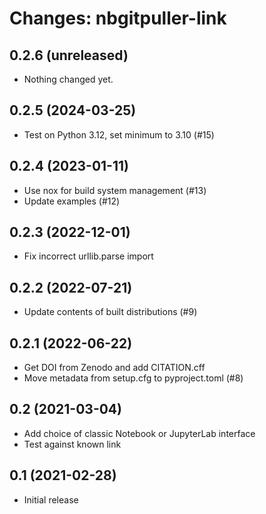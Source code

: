 Changes: nbgitpuller-link
=========================

0.2.6 (unreleased)
------------------

- Nothing changed yet.


0.2.5 (2024-03-25)
------------------

- Test on Python 3.12, set minimum to 3.10 (#15)


0.2.4 (2023-01-11)
------------------

- Use nox for build system management (#13)
- Update examples (#12)


0.2.3 (2022-12-01)
------------------

- Fix incorrect urllib.parse import


0.2.2 (2022-07-21)
------------------

- Update contents of built distributions (#9)


0.2.1 (2022-06-22)
------------------

- Get DOI from Zenodo and add CITATION.cff
- Move metadata from setup.cfg to pyproject.toml (#8)


0.2 (2021-03-04)
----------------

- Add choice of classic Notebook or JupyterLab interface
- Test against known link


0.1 (2021-02-28)
----------------

- Initial release
